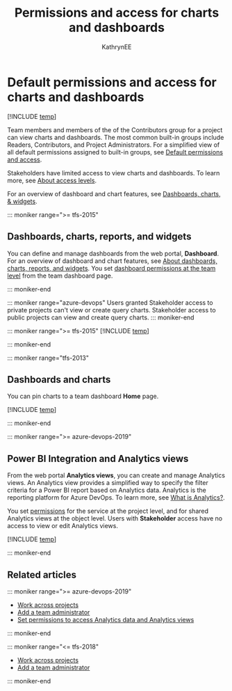﻿---
title: Permissions and access for charts and dashboards
titleSuffix: Azure DevOps  
description: How to set permissions and access levels to view and configure charts and dashboards
ms.custom: dashboards
ms.technology: devops-analytics
ms.prod: devops
ms.topic: reference
ms.manager: mijacobs
ms.author: kaelli
author: KathrynEE
monikerRange: '>= tfs-2013'
ms.date: 06/24/2019
---

# Default permissions and access for charts and dashboards   

[!INCLUDE [temp](../_shared/version-azure-devops-all.md)]

Team members and members of the of the Contributors group for a project can view charts and dashboards. The most common built-in groups include Readers, Contributors, and Project Administrators. For a simplified view of all default permissions assigned to built-in groups, see [Default permissions and access](../../organizations/security/permissions-access.md).  

Stakeholders have limited access to view charts and dashboards. To learn more, see [About access levels](../../organizations/security/access-levels.md).

For an overview of dashboard and chart features, see [Dashboards, charts, & widgets](overview.md). 



::: moniker range=">= tfs-2015" 

## Dashboards, charts, reports, and widgets

You can define and manage dashboards from the web portal, **Dashboard**. For an overview of dashboard and chart features, see [About dashboards, charts, reports, and widgets](overview.md). You set [dashboard permissions at the team level](dashboard-permissions.md) from the team dashboard page. 

::: moniker-end  

::: moniker range="azure-devops"
Users granted Stakeholder access to private projects can't view or create query charts. Stakeholder access to public projects can view and create query charts.
::: moniker-end    

::: moniker range=">= tfs-2015"
[!INCLUDE [temp](../../organizations/security/_shared/report.md)]

::: moniker-end  

::: moniker range="tfs-2013" 

## Dashboards and charts

You can pin charts to a team dashboard **Home** page. 

[!INCLUDE [temp](../../organizations/security/_shared/report.md)]

::: moniker-end  

::: moniker range=">= azure-devops-2019" 

## Power BI Integration and Analytics views

From the web portal **Analytics views**, you can create and manage Analytics views. An Analytics view provides a simplified way to specify the filter criteria for a Power BI report based on Analytics data. Analytics is the reporting platform for Azure DevOps. To learn more, see [What is Analytics?](../../report/powerbi/what-is-analytics.md). 

You set [permissions](../../report/powerbi/analytics-security.md) for the service at the project level, and for shared Analytics views at the object level. Users with **Stakeholder** access have no access to view or edit Analytics views.

[!INCLUDE [temp](../../organizations/security/_shared/analytics.md)]

::: moniker-end


## Related articles

::: moniker range=">= azure-devops-2019" 

- [Work across projects](../../project/navigation/work-across-projects.md)
- [Add a team administrator](../../organizations/settings/add-team-administrator.md) 
- [Set permissions to access Analytics data and Analytics views](../powerbi/analytics-security.md)

::: moniker-end

::: moniker range="<= tfs-2018" 

- [Work across projects](../../project/navigation/work-across-projects.md)
- [Add a team administrator](../../organizations/settings/add-team-administrator.md) 

::: moniker-end

